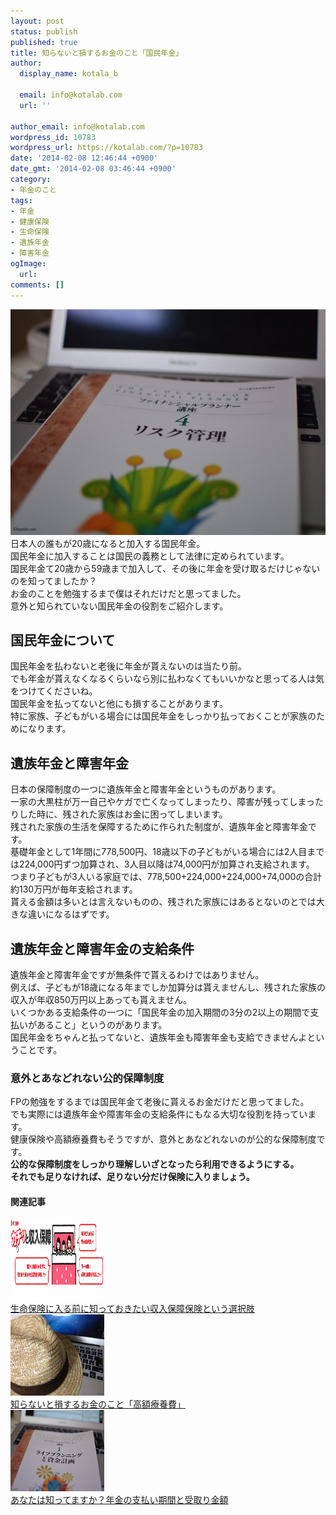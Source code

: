 ```yaml
---
layout: post
status: publish
published: true
title: 知らないと損するお金のこと「国民年金」
author:
  display_name: kotala_b

  email: info@kotalab.com
  url: ''

author_email: info@kotalab.com
wordpress_id: 10783
wordpress_url: https://kotalab.com/?p=10783
date: '2014-02-08 12:46:44 +0900'
date_gmt: '2014-02-08 03:46:44 +0900'
category:
- 年金のこと
tags:
- 年金
- 健康保険
- 生命保険
- 遺族年金
- 障害年金
ogImage:
  url:
comments: []
---
```

<p><img src="/wp-content/uploads/money-nenkin_140208-546x361.jpg" alt="money-nenkin_140208" width="546" height="361" class="alignnone size-large wp-image-10785" /><br />
日本人の誰もが20歳になると加入する国民年金。<br />
国民年金に加入することは国民の義務として法律に定められています。<br />
国民年金て20歳から59歳まで加入して、その後に年金を受け取るだけじゃないのを知ってましたか？<br />
お金のことを勉強するまで僕はそれだけだと思ってました。<br />
意外と知られていない国民年金の役割をご紹介します。<br />
</p>
<!--more-->
<h2>国民年金について</h2>
<p>国民年金を払わないと老後に年金が貰えないのは当たり前。<br />
でも<span class="b">年金が貰えなくなるくらいなら別に払わなくてもいいかなと思ってる人は気をつけてくださいね。</span><br />
国民年金を払ってないと他にも損することがあります。<br />
特に家族、子どもがいる場合には国民年金をしっかり払っておくことが家族のためになります。</p>
<h2>遺族年金と障害年金</h2>
<p>日本の保障制度の一つに遺族年金と障害年金というものがあります。<br />
一家の大黒柱が万一自己やケガで亡くなってしまったり、障害が残ってしまったりした時に、残された家族はお金に困ってしまいます。<br />
残された家族の生活を保障するために作られた制度が、遺族年金と障害年金です。<br />
基礎年金として1年間に778,500円、18歳以下の子どもがいる場合には2人目までは224,000円ずつ加算され、3人目以降は74,000円が加算され支給されます。<br />
つまり子どもが3人いる家庭では、778,500+224,000+224,000+74,000の合計<span class="b">約130万円が毎年支給されます</span>。<br />
貰える金額は多いとは言えないものの、残された家族にはあるとないのとでは大きな違いになるはずです。</p>
<h2>遺族年金と障害年金の支給条件</h2>
<p>遺族年金と障害年金ですが無条件で貰えるわけではありません。<br />
例えば、子どもが18歳になる年までしか加算分は貰えませんし、残された家族の収入が年収850万円以上あっても貰えません。<br />
いくつかある支給条件の一つに「国民年金の加入期間の3分の2以上の期間で支払いがあること」というのがあります。<br />
<span class="b">国民年金をちゃんと払ってないと、遺族年金も障害年金も支給できませんよということです。</span></p>
<h3>意外とあなどれない公的保障制度</h3>
<p>FPの勉強をするまでは国民年金て老後に貰えるお金だけだと思ってました。<br />
でも実際には遺族年金や障害年金の支給条件にもなる大切な役割を持っています。<br />
健康保険や高額療養費もそうですが、意外とあなどれないのが公的な保障制度です。<br />
<strong>公的な保障制度をしっかり理解しいざとなったら利用できるようにする。<br />
それでも足りなければ、足りない分だけ保険に入りましょう。</strong></p>
<h4 class="rel">関連記事</h4>
<div class="shht">
<div class="shhtimg"><a href="/syunyu-hosho-hoken" target="_blank"><img src="/wp-content/uploads/syunyu-hosho-hoken_20140202_04-546x162.png" alt="" width="150" height="130" /></a></div>
<div class="shhttext"><a href="/syunyu-hosho-hoken" target="_blank">生命保険に入る前に知っておきたい収入保障保険という選択肢</a><span class="removed_link" title="b.hatena.ne.jp/entry/https://kotalab.com/syunyu-hosho-hoken"><img border="0" src="https://b.hatena.ne.jp/entry/image/https://kotalab.com/syunyu-hosho-hoken" alt="" /></span></div>
</div>
<div class="shht">
<div class="shhtimg"><a href="/money-kougakuryoyohi" target="_blank"><img src="/wp-content/uploads/money_130719-448x336.jpg" alt="" width="150" height="130" /></a></div>
<div class="shhttext"><a href="/money-kougakuryoyohi" target="_blank">知らないと損するお金のこと「高額療養費」</a><span class="removed_link" title="b.hatena.ne.jp/entry/https://kotalab.com/money-kougakuryoyohi"><img border="0" src="https://b.hatena.ne.jp/entry/image/https://kotalab.com/money-kougakuryoyohi" alt="" /></span></div>
</div>
<div class="shht">
<div class="shhtimg"><a href="/whats-nenkin" target="_blank"><img src="/wp-content/uploads/whats-nenkin_140207-546x361.jpg" alt="" width="150" height="130" /></a></div>
<div class="shhttext"><a href="/whats-nenkin" target="_blank">あなたは知ってますか？年金の支払い期間と受取り金額</a><span class="removed_link" title="b.hatena.ne.jp/entry/https://kotalab.com/whats-nenkin"><img border="0" src="https://b.hatena.ne.jp/entry/image/https://kotalab.com/whats-nenkin" alt="" /></span></div>
</div>
